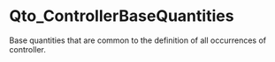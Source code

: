 # Qto_ControllerBaseQuantities

Base quantities that are common to the definition of all occurrences of controller.
<!-- end of short definition -->

